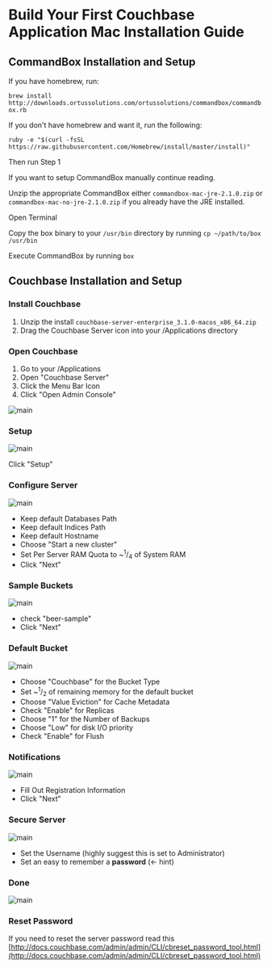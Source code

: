 # Build Your First Couchbase Application Mac Installation Guide

## CommandBox Installation and Setup

If you have homebrew, run: 

`brew install http://downloads.ortussolutions.com/ortussolutions/commandbox/commandbox.rb`

If you don't have homebrew and want it, run the following: 

`ruby -e "$(curl -fsSL https://raw.githubusercontent.com/Homebrew/install/master/install)"`

Then run Step 1

If you want to setup CommandBox manually continue reading.

Unzip the appropriate CommandBox either `commandbox-mac-jre-2.1.0.zip` or `commandbox-mac-no-jre-2.1.0.zip` if you already have the JRE installed.

Open Terminal

Copy the box binary to your `/usr/bin` directory by running `cp ~/path/to/box /usr/bin`

Execute CommandBox by running `box`


## Couchbase Installation and Setup

### Install Couchbase

1. Unzip the install `couchbase-server-enterprise_3.1.0-macos_x86_64.zip`
2. Drag the Couchbase Server icon into your /Applications directory

### Open Couchbase

1. Go to your /Applications
2. Open "Couchbase Server"
3. Click the Menu Bar Icon 
4. Click "Open Admin Console"

![main](screenshots/couchbase-1.png)

### Setup

![main](screenshots/couchbase-2.png)

Click "Setup"

### Configure Server

![main](screenshots/couchbase-3.png)

- Keep default Databases Path
- Keep default Indices Path
- Keep default Hostname
- Choose "Start a new cluster"
- Set Per Server RAM Quota to ~<sup>1</sup>/<sub>4</sub> of System RAM
- Click "Next"

### Sample Buckets

![main](screenshots/couchbase-4.png)

- check "beer-sample"
- Click "Next"

### Default Bucket

![main](screenshots/couchbase-5.png)

- Choose "Couchbase" for the Bucket Type
- Set ~<sup>1</sup>/<sub>2</sub> of remaining memory for the default bucket
- Choose "Value Eviction" for Cache Metadata
- Check "Enable" for Replicas
- Choose "1" for the Number of Backups
- Choose "Low" for disk I/O priority
- Check "Enable" for Flush

### Notifications

![main](screenshots/couchbase-6.png)

- Fill Out Registration Information
- Click "Next"

### Secure Server

![main](screenshots/couchbase-7.png)

- Set the Username (highly suggest this is set to Administrator)
- Set an easy to remember a **password** (<- hint)

### Done

![main](screenshots/couchbase-10.png)

### Reset Password

If you need to reset the server password read this [http://docs.couchbase.com/admin/admin/CLI/cbreset_password_tool.html](http://docs.couchbase.com/admin/admin/CLI/cbreset_password_tool.html)